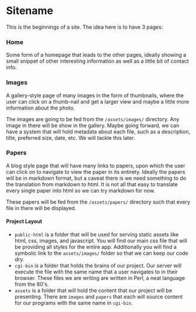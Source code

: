 # Sitename

This is the beginnings of a site. The idea here is to have 3 pages:
### Home
Some form of a homepage that leads to the other pages, ideally showing a small snippet of other interesting information as well as a little bit of contact info.
### Images
A gallery-style page of many images in the form of thumbnails, where the user can click on a thumb-nail and get a larger view and maybe a little more information about the photo.

The images are going to be fed from the `/assets/images/` directory. Any image in there will be show in the gallery. Maybe going forward, we can have a system that will hold metadata about each file, such as a description, title, preferred size, date, etc. We will tackle this later.

### Papers
A blog style page that will have many links to papers, upon which  the user can click on to navigate to view the paper in its entirety. Ideally the papers will be in markdown format, but a caveat there is we need something to do the translation from markdown to html. It is not all that easy to translate every single paper into html so we can try markdown for now.

These papers will be fed from the `/assets/papers/` directory such that every file in there will be displayed.


#### Project Layout
- `public-html` is a folder that will be used for serving static assets like html, css, images, and javascript. You will find our main css file that will be providing all styles for the entire app. Additionally you will find a symbolic link to the `assets/images/` folder so that we can keep our code dry.
- `cgi-bin` is a folder that holds the brains of our project. Our server will execute the file with the same name that a user navigates to in their browser. These files we are writing are written in Perl, a neat language from the 80's.
- `assets` is a folder that will hold the content that our project will be presenting. There are `images` and `papers` that each will source content for our programs with the same name in `cgi-bin`.
